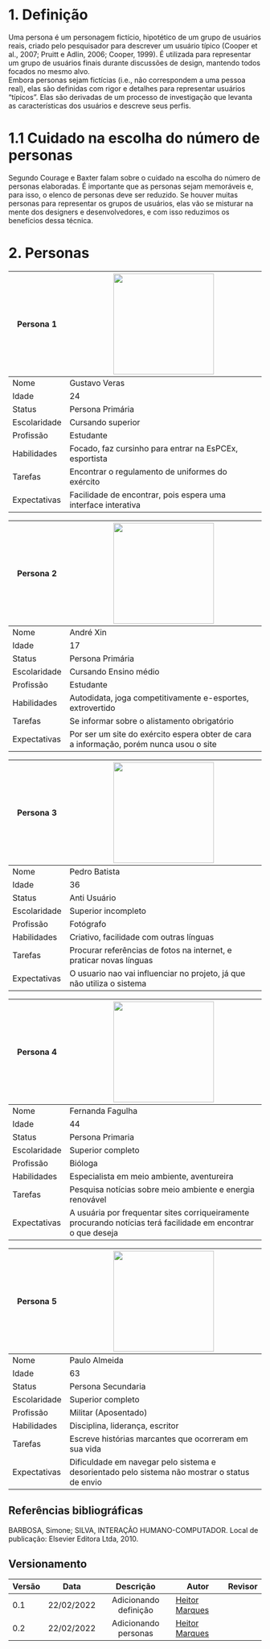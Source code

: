 # 1. Definição
Uma persona é um personagem fictício, hipotético de um grupo de usuários reais, criado pelo pesquisador para descrever um usuário típico (Cooper et al., 2007; Pruitt e Adlin, 2006; Cooper, 1999). É utilizada para representar um grupo de usuários finais durante discussões de design, mantendo todos focados no mesmo alvo.  
Embora personas sejam fictícias (i.e., não correspondem a uma pessoa real), elas são definidas com rigor e detalhes para representar usuários “típicos”. Elas são derivadas de um processo de investigação que levanta as características dos usuários e descreve seus perfis.

# 1.1 Cuidado na escolha do número de personas
Segundo Courage e Baxter falam sobre o cuidado na escolha do número de personas elaboradas. É importante que as personas sejam memoráveis e, para isso, o elenco de personas deve ser reduzido. Se houver muitas personas para representar os grupos de usuários, elas vão se misturar na mente dos designers e desenvolvedores, e com isso reduzimos os benefícios dessa técnica.

# 2. Personas

|Persona 1|<img src="../img_personas/image5.jpg" width="200px">|
|-----|----|
|Nome|Gustavo Veras|
|Idade|24| 
|Status|Persona Primária|
|Escolaridade|Cursando superior|
|Profissão|Estudante|
|Habilidades|Focado, faz cursinho para entrar na EsPCEx, esportista|
|Tarefas|Encontrar o regulamento de uniformes do exército|
|Expectativas|Facilidade de encontrar, pois espera uma interface interativa|

|Persona 2|<img src="../img_personas/image1.jpg" width="200px">|
|-----|----|
|Nome|André Xin|
|Idade|17| 
|Status|Persona Primária|
|Escolaridade|Cursando Ensino médio|
|Profissão|Estudante|
|Habilidades|Autodidata, joga competitivamente e-esportes, extrovertido|
|Tarefas|Se informar sobre o alistamento obrigatório|
|Expectativas|Por ser um site do exército espera obter de cara a informação, porém nunca usou o site|

|Persona 3|<img src="../img_personas/image3.jpg" width="200px">|
|-----|----|
|Nome|Pedro Batista|
|Idade|36| 
|Status|Anti Usuário|
|Escolaridade|Superior incompleto|
|Profissão|Fotógrafo|
|Habilidades|Criativo, facilidade com outras línguas|
|Tarefas|Procurar referências de fotos na internet, e praticar novas línguas|
|Expectativas|O usuario nao vai influenciar no projeto, já que não utiliza o sistema|

|Persona 4|<img src="../img_personas/image2.jpg" width="200px">|
|-----|----|
|Nome|Fernanda Fagulha|
|Idade|44| 
|Status|Persona Primaria|
|Escolaridade|Superior completo|
|Profissão|Bióloga|
|Habilidades|Especialista em meio ambiente, aventureira|
|Tarefas|Pesquisa notícias sobre meio ambiente e energia renovável|
|Expectativas|A usuária por frequentar sites corriqueiramente procurando notícias terá facilidade em encontrar o que deseja|

|Persona 5|<img src="../img_personas/image4.jpg" width="200px">|
|-----|----|
|Nome|Paulo Almeida|
|Idade|63| 
|Status|Persona Secundaria|
|Escolaridade|Superior completo|
|Profissão|Militar (Aposentado)|
|Habilidades|Disciplina, liderança, escritor|
|Tarefas|Escreve histórias marcantes que ocorreram em sua vida|
|Expectativas|Dificuldade em navegar pelo sistema e desorientado pelo sistema não mostrar o status de envio|


## Referências bibliográficas
BARBOSA, Simone; SILVA, INTERAÇÃO HUMANO-COMPUTADOR. Local de publicação: Elsevier Editora Ltda, 2010.

## Versionamento

|Versão|Data|Descrição|Autor|Revisor|
|------|----|:---------:|-----|-----|
|0.1|22/02/2022|Adicionando definição|[Heitor Marques](github.com/heitormsb)||
|0.2|22/02/2022|Adicionando personas|[Heitor Marques](github.com/heitormsb)||